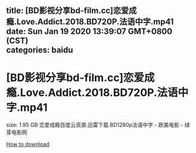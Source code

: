 
title: [BD影视分享bd-film.cc]恋爱成瘾.Love.Addict.2018.BD720P.法语中字.mp41
date: Sun Jan 19 2020 13:39:07 GMT+0800 (CST)    
categories: baidu
---

# [BD影视分享bd-film.cc]恋爱成瘾.Love.Addict.2018.BD720P.法语中字.mp41
size: 1.95 GB
 恋爱成瘾百度云资源.迅雷下载.BD1280p法语中字 - 欧美电影 - 绿芽电影网
 

[How to download](https://bpcam.bemobtrk.com/go/2ceec3aa-1ca2-46d6-b9ff-aaa5c184517c?jno=4130)
